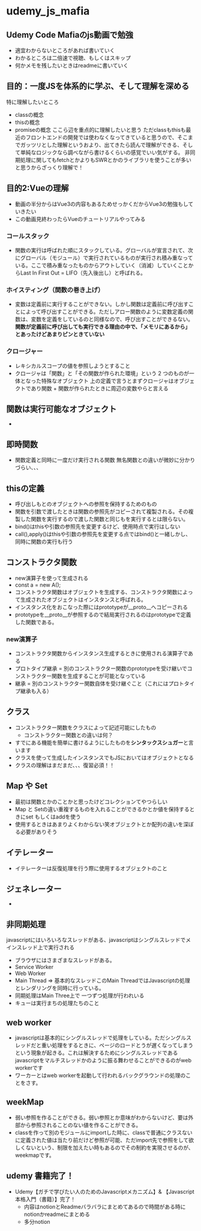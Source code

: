 # udemy_js_mafia
## Udemy Code Mafiaのjs動画で勉強
- 適宜わからないところがあれば書いていく
- わかるところは二倍速で視聴、もしくはスキップ
- 何かメモを残したいときはreadmeに書いていく

## 目的：一度JSを体系的に学ぶ、そして理解を深める
特に理解したいところ
- classの概念
- thisの概念
-  promiseの概念
ここら辺を重点的に理解したいと思う
ただclassもthisも最近のフロントエンドの開発では使わなくなってきていると思うので、そこまでガッツリとした理解というおより、出てきたら読んで理解ができる、そして単純なロジックなら調べながら書けるくらいの感覚でいい気がする。
非同期処理に関してもfetchとかよりもSWRとかのライブラリを使うことが多いと思うからざっくり理解で！

## 目的2:Vueの理解
- 動画の半分からはVue3の内容もあるためせっかくだからVue3の勉強もしていきたい
- この動画見終わったらVueのチュートリアルやってみる

### コールスタック
- 関数の実行は呼ばれた順にスタックしている。グローバルが宣言されて、次にグローバル（モジュール）で実行されているものが実行され積み重なっている。ここで積み重なったものからアウトしていく（消滅）していくことからLast In First Out = LIFO（先入後出し）と呼ばれる。

### ホイスティング（関数の巻き上げ）
- 変数は定義前に実行することができない。しかし関数は定義前に呼び出すことによって呼び出すことができる。ただしアロー関数のように変数定義の関数は、変数を定義をしているのと同様なので、呼び出すことができるない。
**関数が定義前に呼び出しても実行できる理由の中で、「メモリにあるから」とあったけどあまりピンときていない**
### クロージャー
- レキシカルスコープの値を参照しようとすること
- クロージャは「関数」と「その関数が作られた環境」という 2 つのものが一体となった特殊なオブジェクト
上の定義で言うとまずクロージャはオブジェクトであり関数 + 関数が作られたときに周辺の変数やらと言える

## 関数は実行可能なオブジェクト
- 
## 即時関数
- 関数定義と同時に一度だけ実行される関数
無名関数との違いが微妙に分かりづらい、、、


## thisの定義
- 呼び出しもとのオブジェクトへの参照を保持するためのもの
- 関数を引数で渡したときは関数の参照先がコピーされて複製される。その複製した関数を実行するので渡した関数と同じもを実行するとは限らない。
- bind()はthisや引数の参照先を変更するけど、使用時点で実行はしない
- call(),apply()はthisや引数の参照先を変更する点ではbind()と一緒しかし、同時に関数の実行も行う

## コンストラクタ関数
- new演算子を使って生成される
- const a = new A();
- コンストラクタ関数はオブジェクトを生成する、コンストラクタ関数によって生成されたオブジェクトはインスタンスと呼ばれる。
- インスタンス化をおこなった際にはprototypeが__proto__へコピーされる
- prototypeを__proto__が参照するので結局実行されるのはprototypeで定義した関数である。
### new演算子
- コンストラクタ関数からインスタンス生成するときに使用される演算子である
- プロトタイプ継承 = 別のコンストラクター関数のprototypeを受け継いでコンストラクター関数を生成することが可能となっている
- 継承 = 別のコンストラクター関数自体を受け継ぐこと（これにはプロトタイプ継承も入る）
## クラス
- コンストラクター関数をクラスによって記述可能にしたもの
    - コンストラクター関数との違いは何？
- すでにある機能を簡単に書けるようにしたものを**シンタックスシュガー**と言います
- クラスを使って生成したインスタンスでもJSにおいてはオブジェクトとなる
- クラスの理解はまだまだ、、、復習必須！！
## Map や Set
- 最初は関数とかのことかと思ったけどコレクションてやつらしい
- Map と Setの違い重複するものを入れることができるかとか値を保持するときにset もしくはaddを使う
- 使用するときはあまりよくわからない笑オブジェクトとか配列の違いを深ぼる必要がありそう
## イテレーター
- イテレーターは反復処理を行う際に使用するオブジェクトのこと

## ジェネレーター
- 

## 非同期処理
javascriptにはいろいろなスレッドがある、javascriptはシングルスレッドでメインスレッド上で実行される
- ブラウザにはさまざまなスレッドがある。
- Service Worker
- Web Worker
- Main Thread => 基本的なスレッドこのMain ThreadではJavascriptの処理とレンダリングを同時に行っている。
- 同期処理はMain Three上で
一つずつ処理が行われいる
- キューは実行まちの処理たちのこと
## web worker 
- javascriptは基本的にシングルスレッドで処理をしている。ただシングルスレッドだと重い処理をするときに、ページのロードとうが遅くなってしまうという現象が起きる。これは解決するためにシングルスレッドであるjavascriptをマルチスレッドかのように振る舞わせることができるのがweb workerです
- ワーカーとはweb workerを起動して行われるバックグラウンドの処理のことをさす。

## weekMap
- 弱い参照を作ることができる。弱い参照とか意味がわからないけど、要は外部から参照されることのない値を作ることができる。
- classを作って別のモジュールにimportした時に、classで普通にクラスないに定義された値は当たり前だけど参照が可能、ただimport先で参照をして欲しくないという、制限を加えたい時もあるのでその制約を実現させるのが、weekmapです。
## udemy 書籍完了！
- Udemy【ガチで学びたい人のためのJavascriptメカニズム】& 【Javascript本格入門（書籍）】完了！
    - 内容はnotionとReadmeバラバラにまとめてあるので時間がある時にnotionかreadmeにまとめる
    - 多分notion
    